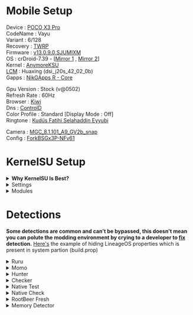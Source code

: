 # Mobile Setup

Device : [POCO X3 Pro](https://www.gsmarena.com/xiaomi_poco_x3_pro-10802.php)<br>
CodeName : Vayu<br>
Variant : 6/128<br>
Recovery : [TWRP](https://eu.dl.twrp.me/vayu/twrp-3.7.1_12-0-vayu.img.html)<br>
Firmware : [v13.0.9.0.SJUMIXM](https://xiaomifirmwareupdater.com/firmware/vayu/stable/V13.0.9.0.SJUMIXM/)<br>
OS : crDroid-7.39 - [[Mirror 1](https://sourceforge.net/projects/chiteroman/files/crDroid%20v7%20%28A11%29/crDroidAndroid-11.0-20240507-vayu-v7.39.zip/download) , [Mirror 2](https://drive.google.com/file/d/1fEUofBML5ht6Kaogp-RhlN74TewoWsya/view?usp=sharing)]<br>
Kernel : [AnymoreKSU](https://xdaforums.com/t/anymoreproject-kernel-for-poco-x3-pro.4658138/)<br>
[LCM](https://play.google.com/store/apps/details?id=ru.andr7e.deviceinfohw) : Huaxing (dsi_j20s_42_02_0b)<br>
Gapps : [NikGApps R - Core](https://sourceforge.net/projects/nikgapps/files/Releases/NikGapps-R/)<br>

Gpu Version : Stock (v@0502)<br>
Refresh Rate : 60Hz<br>
Browser : [Kiwi](https://play.google.com/store/apps/details?id=com.kiwibrowser.browser)<br>
Dns : [ControlD](https://controld.com/free-dns)<br>
Color Profile : Standard [Display Mode : Off]<br>
Ringtone : [Kudüs Fatihi Selahaddin Eyyubi](https://github.com/ToucH9000/Mobile-Setup/raw/main/Files/O-Kutlu-Zaferin.zip)

Camera : [MGC_8.1.101_A9_GV2b_snap](https://1-dontsharethislink.celsoazevedo.com/file/filesc/MGC_8.1.101_A9_GV2b_snap.apk)<br>
Config : [ForkBSGx3P-NFv61](https://github.com/BEASTover9000/Mobile-Specification/releases/tag/v61)<br>

# KernelSU Setup

<details>
  <summary><b>Why KernelSU Is Best?</b></summary>
  <br>
  
1. Module system based on [OverlayFS](https://en.m.wikipedia.org/wiki/OverlayFS).
2. Lock up the root power in a cage through [App Profile](https://kernelsu.org/guide/app-profile.html).<br>
</details>

<details>
  <summary>Settings</summary>
  <br>
  
![Settings](./Media/Settings.png)
</details>

<details>
  <summary>Modules</summary>
  <br>

  1. [Shamiko](https://github.com/LSPosed/LSPosed.github.io/releases)
  2. [Zygisk Next](https://github.com/Dr-TSNG/ZygiskNext/releases)
  3. [LSPosed MOD](https://github.com/pumPCin/LSPosed/actions)
</details>

# Detections

**Some detections are common and can't be bypassed, this doesn't mean you can polute the modding environment by crying to a developer to [fix](https://github.com/ToucH9000/PIFvayuLOS/blob/main/Details.md) detection.** [Here's](https://github.com/ToucH9000/Mobile-Setup/blob/main/Files/build.prop) the example of hiding LineageOS properties which is present in system partion (build.prop)

<details>
  <summary>Ruru</summary>
<br>

![Ruru](./Media/Ruru.jpg)
</details>
<details>
  <summary>Momo</summary>
<br>

![Momo](./Media/Momo.jpg)
</details>
<details>
  <summary>Hunter</summary>
<br>

![Hunter](./Media/Hunter.jpg)
</details>
<details>
  <summary>Checker</summary>
<br>

![Checker](./Media/Checker.jpg)
</details>
<details>
  <summary>Native Test</summary>
<br>

![Native-Test](./Media/Native-Test.jpg)
</details>
<details>
  <summary>Native Check</summary>
<br>

![Native-Check](./Media/Native-Check.jpg)
</details>
<details>
  <summary>RootBeer Fresh</summary>
<br>

![RootbBeer-Fresh](./Media/RootBeer-Fresh.jpg)
</details>
<details>
  <summary>Memory Detector</summary>
<br>

![Memory-Detector](./Media/Memory-Detector.jpg)
</details>
